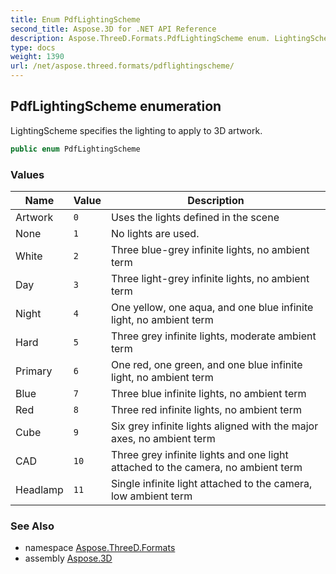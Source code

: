 ```yaml
---
title: Enum PdfLightingScheme
second_title: Aspose.3D for .NET API Reference
description: Aspose.ThreeD.Formats.PdfLightingScheme enum. LightingScheme specifies the lighting to apply to 3D artwork
type: docs
weight: 1390
url: /net/aspose.threed.formats/pdflightingscheme/
---
```

## PdfLightingScheme enumeration

LightingScheme specifies the lighting to apply to 3D artwork.

```csharp
public enum PdfLightingScheme
```

### Values

| Name | Value | Description |
| --- | --- | --- |
| Artwork | `0` | Uses the lights defined in the scene |
| None | `1` | No lights are used. |
| White | `2` | Three blue-grey infinite lights, no ambient term |
| Day | `3` | Three light-grey infinite lights, no ambient term |
| Night | `4` | One yellow, one aqua, and one blue infinite light, no ambient term |
| Hard | `5` | Three grey infinite lights, moderate ambient term |
| Primary | `6` | One red, one green, and one blue infinite light, no ambient term |
| Blue | `7` | Three blue infinite lights, no ambient term |
| Red | `8` | Three red infinite lights, no ambient term |
| Cube | `9` | Six grey infinite lights aligned with the major axes, no ambient term |
| CAD | `10` | Three grey infinite lights and one light attached to the camera, no ambient term |
| Headlamp | `11` | Single infinite light attached to the camera, low ambient term |

### See Also

* namespace [Aspose.ThreeD.Formats](../../aspose.threed.formats/)
* assembly [Aspose.3D](../../)


